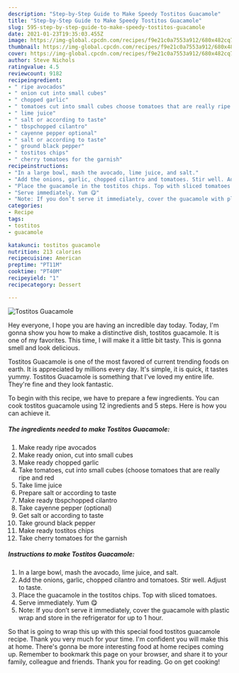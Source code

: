```yaml
---
description: "Step-by-Step Guide to Make Speedy Tostitos Guacamole"
title: "Step-by-Step Guide to Make Speedy Tostitos Guacamole"
slug: 595-step-by-step-guide-to-make-speedy-tostitos-guacamole
date: 2021-01-23T19:35:03.455Z
image: https://img-global.cpcdn.com/recipes/f9e21c0a7553a912/680x482cq70/tostitos-guacamole-recipe-main-photo.jpg
thumbnail: https://img-global.cpcdn.com/recipes/f9e21c0a7553a912/680x482cq70/tostitos-guacamole-recipe-main-photo.jpg
cover: https://img-global.cpcdn.com/recipes/f9e21c0a7553a912/680x482cq70/tostitos-guacamole-recipe-main-photo.jpg
author: Steve Nichols
ratingvalue: 4.5
reviewcount: 9182
recipeingredient:
- " ripe avocados"
- " onion cut into small cubes"
- " chopped garlic"
- " tomatoes cut into small cubes choose tomatoes that are really ripe and red"
- " lime juice"
- " salt or according to taste"
- " tbspchopped cilantro"
- " cayenne pepper optional"
- " salt or according to taste"
- " ground black pepper"
- " tostitos chips"
- " cherry tomatoes for the garnish"
recipeinstructions:
- "In a large bowl, mash the avocado, lime juice, and salt."
- "Add the onions, garlic, chopped cilantro and tomatoes. Stir well. Adjust to taste."
- "Place the guacamole in the tostitos chips. Top with sliced tomatoes."
- "Serve immediately. Yum 😋"
- "Note: If you don’t serve it immediately, cover the guacamole with plastic wrap and store in the refrigerator for up to 1 hour."
categories:
- Recipe
tags:
- tostitos
- guacamole

katakunci: tostitos guacamole 
nutrition: 213 calories
recipecuisine: American
preptime: "PT11M"
cooktime: "PT40M"
recipeyield: "1"
recipecategory: Dessert

---
```



![Tostitos Guacamole](https://img-global.cpcdn.com/recipes/f9e21c0a7553a912/680x482cq70/tostitos-guacamole-recipe-main-photo.jpg)

Hey everyone, I hope you are having an incredible day today. Today, I'm gonna show you how to make a distinctive dish, tostitos guacamole. It is one of my favorites. This time, I will make it a little bit tasty. This is gonna smell and look delicious.

Tostitos Guacamole is one of the most favored of current trending foods on earth. It is appreciated by millions every day. It's simple, it is quick, it tastes yummy. Tostitos Guacamole is something that I've loved my entire life. They're fine and they look fantastic.




To begin with this recipe, we have to prepare a few ingredients. You can cook tostitos guacamole using 12 ingredients and 5 steps. Here is how you can achieve it.

<!--inarticleads1-->

##### The ingredients needed to make Tostitos Guacamole:

1. Make ready  ripe avocados
1. Make ready  onion, cut into small cubes
1. Make ready  chopped garlic
1. Take  tomatoes, cut into small cubes (choose tomatoes that are really ripe and red
1. Take  lime juice
1. Prepare  salt or according to taste
1. Make ready  tbspchopped cilantro
1. Take  cayenne pepper (optional)
1. Get  salt or according to taste
1. Take  ground black pepper
1. Make ready  tostitos chips
1. Take  cherry tomatoes for the garnish




<!--inarticleads2-->

##### Instructions to make Tostitos Guacamole:

1. In a large bowl, mash the avocado, lime juice, and salt.
1. Add the onions, garlic, chopped cilantro and tomatoes. Stir well. Adjust to taste.
1. Place the guacamole in the tostitos chips. Top with sliced tomatoes.
1. Serve immediately. Yum 😋
1. Note: If you don’t serve it immediately, cover the guacamole with plastic wrap and store in the refrigerator for up to 1 hour.




So that is going to wrap this up with this special food tostitos guacamole recipe. Thank you very much for your time. I'm confident you will make this at home. There's gonna be more interesting food at home recipes coming up. Remember to bookmark this page on your browser, and share it to your family, colleague and friends. Thank you for reading. Go on get cooking!
